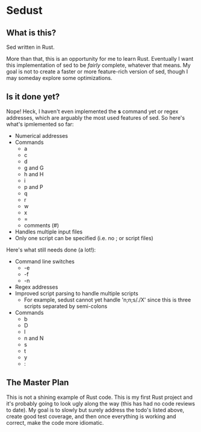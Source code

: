 # Sedust

## What is this?

Sed written in Rust.  

More than that, this is an opportunity for me to learn
Rust. Eventually I want this implementation of sed to be *fairly*
complete, whatever that means. My goal is not to create a faster or
more feature-rich version of sed, though I may someday explore some
optimizations.

## Is it done yet?

Nope! Heck, I haven't even implemented the **s** command yet or regex
addresses, which are arguably the most used features of sed. So here's
what's ipmlemented so far:

- Numerical addresses
- Commands
  - a
  - c
  - d
  - g and G
  - h and H
  - i
  - p and P
  - q
  - r
  - w
  - x
  - =
  - comments (#)
- Handles multiple input files
- Only one script can be specified (i.e. no ; or script files)

Here's what still needs done (a lot!):

- Command line switches
  - -e
  - -f
  - -n
- Regex addresses
- Improved script parsing to handle multiple scripts
  - For example, sedust cannot yet handle 'n;n;s/./X' since this is three scripts separated by semi-colons
- Commands
  - b
  - D
  - l
  - n and N
  - s
  - t
  - y
  - :

## The Master Plan

This is not a shining example of Rust code. This is my first Rust
project and it's probably going to look ugly along the way (this has
had no code reviews to date). My goal is to slowly but surely address
the todo's listed above, create good test coverage, and then once
everything is working and correct, make the code more idiomatic.